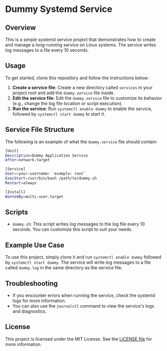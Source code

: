 **Dummy Systemd Service**
==========================

**Overview**
------------

This is a simple systemd service project that demonstrates how to create and manage a long-running service on Linux systems. The service writes log messages to a file every 10 seconds.

**Usage**
---------

To get started, clone this repository and follow the instructions below:

1. **Create a service file**: Create a new directory called `services` in your project root and add the `dummy.service` file inside.
2. **Edit the service file**: Edit the `dummy.service` file to customize its behavior (e.g., change the log file location or script execution).
3. **Run the service**: Run `systemctl enable dummy` to enable the service, followed by `systemctl start dummy` to start it.

**Service File Structure**
-------------------------

The following is an example of what the `dummy.service` file should contain:
```bash
[Unit]
Description=Dummy Application Service
After=network.target

[Service]
User=<your-username> `example: root`
ExecStart=/usr/bin/bash /path/to/dummy.sh
Restart=always

[Install]
WantedBy=multi-user.target
```
**Scripts**
---------

* `dummy.sh`: This script writes log messages to the log file every 10 seconds. You can customize this script to suit your needs.

**Example Use Case**
-------------------

To use this project, simply clone it and run `systemctl enable dummy` followed by `systemctl start dummy`. The service will write log messages to a file called `dummy.log` in the same directory as the service file.

**Troubleshooting**
------------------

* If you encounter errors when running the service, check the systemd logs for more information.
* You can also use the `journalctl` command to view the service's logs and diagnostics.


**License**
---------

This project is licensed under the MIT License. See the [LICENSE file](LICENSE) for more information.
